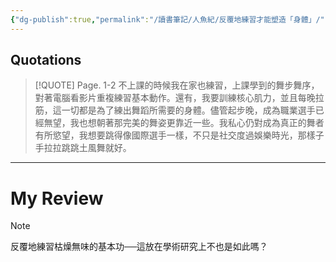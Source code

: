 ```yaml
---
{"dg-publish":true,"permalink":"/讀書筆記/人魚紀/反覆地練習才能塑造「身體」/","title":"反覆地練習才能塑造「身體」","tags":["📚日日讀寫做復健","reading_notes","literatures"],"created":"2025-05-08T12:39:50.976+08:00","updated":"2025-05-10T22:00:22.000+08:00"}
---
```











## Quotations



> [!QUOTE] Page. 1-2 
>  不上課的時候我在家也練習，上課學到的舞步舞序，對著電腦看影片重複練習基本動作。還有，我要訓練核心肌力，並且每晚拉筋，這一切都是為了練出舞蹈所需要的身體。儘管起步晚，成為職業選手已經無望，我也想朝著那完美的舞姿更靠近一些。我私心仍對成為真正的舞者有所慾望，我想要跳得像國際選手一樣，不只是社交度過娛樂時光，那樣子手拉拉跳跳土風舞就好。


---

# My Review


> [!NOTE] 
> 反覆地練習枯燥無味的基本功──這放在學術研究上不也是如此嗎？



